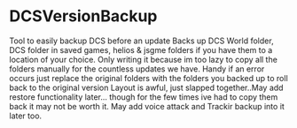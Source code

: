 # DCSVersionBackup
Tool to easily backup DCS before an update
Backs up DCS World folder, DCS folder in saved games, helios & jsgme folders if you have them to a location of your choice.
Only writing it because im too lazy to copy all the folders manually for the countless updates we have.
Handy if an error occurs just replace the original folders with the folders you backed up to roll back to the original version
Layout is awful, just slapped together..May add restore functionality later... though for the few times ive had to copy them back it may not be worth it. May add voice attack and Trackir backup into it later too.
